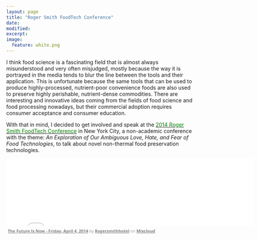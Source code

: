 ```yaml
---
layout: page
title: "Roger Smith FoodTech Conference"
date: 
modified:
excerpt:
image:
  feature: white.png
---
```

I think food science is a fascinating field that is almost always misunderstood and very often misjudged, mostly because the way it is portrayed in the media tends to blur the line between the tools and their application. This is unfortunate because the same tools that can be used to produce highly-processed, nutrient-poor convenience foods are also used to preserve highly perishable, nutrient-dense commodities. There are interesting and innovative ideas coming from the fields of food science and food processing nowadays, but their commercial adoption requires consumer acceptance and consumer education. 

With that in mind, I decided to get involved and speak at the [<span style="color:green">2014 Roger Smith FoodTech Conference</span>](http://www.thefoodconference.com) in New York City, a non-academic conference with the theme: *An Exploration of Our Ambiguous Love, Hate, and Fear of Food Technologies*, to talk about novel non-thermal food preservation technologies.  

 
<iframe width="660" height="180" src="//www.mixcloud.com/widget/iframe/?feed=http%3A%2F%2Fwww.mixcloud.com%2Frogersmithhotel%2Fthe-future-is-now-friday-april-4-2014%2F&amp;embed_uuid=e41efdc0-979e-436a-a07b-4e04c61c3f0f&amp;replace=0&amp;hide_cover=1&amp;embed_type=widget_standard&amp;hide_tracklist=1" frameborder="0"></iframe><div style="clear: both; height: 3px; width: 652px;"></div><p style="display: block; font-size: 11px; font-family: 'Open Sans', Helvetica, Arial, sans-serif; margin: 0px; padding: 3px 4px; color: rgb(153, 153, 153); width: 652px;"><a href="http://www.mixcloud.com/rogersmithhotel/the-future-is-now-friday-april-4-2014/?utm_source=widget&amp;amp;utm_medium=web&amp;amp;utm_campaign=base_links&amp;amp;utm_term=resource_link" target="_blank" style="color:#808080; font-weight:bold;">The Future Is Now - Friday, April 4, 2014</a><span> by </span><a href="http://www.mixcloud.com/rogersmithhotel/?utm_source=widget&amp;amp;utm_medium=web&amp;amp;utm_campaign=base_links&amp;amp;utm_term=profile_link" target="_blank" style="color:#808080; font-weight:bold;">Rogersmithhotel</a><span> on </span><a href="http://www.mixcloud.com/?utm_source=widget&amp;utm_medium=web&amp;utm_campaign=base_links&amp;utm_term=homepage_link" target="_blank" style="color:#808080; font-weight:bold;"> Mixcloud</a></p><div style="clear: both; height: 3px; width: 652px;"></div>

